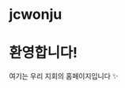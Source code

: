 # jcwonju
<!DOCTYPE html>
<html lang="ko">
<head>
  <meta charset="UTF-8" />
  <title>한국지체장애인협회 ○○지회</title>
</head>
<body>
  <h1>환영합니다!</h1>
  <p>여기는 우리 지회의 홈페이지입니다 ✨</p>
</body>
</html>
